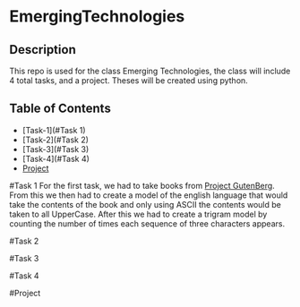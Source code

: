 # EmergingTechnologies


## Description 
This repo is used for the class Emerging Technologies, the class will include 4 total tasks, and a project. Theses will be created using python.

## Table of Contents 
- [Task-1](#Task 1)
- [Task-2](#Task 2)
- [Task-3](#Task 3)
- [Task-4](#Task 4)
- [Project](#Project)


#Task 1
For the first task, we had to take books from [Project GutenBerg](https://www.gutenberg.org/). From this we then had to create a model of the english language that would take the contents of the book and only using ASCII the contents would be taken to all UpperCase. After this we had to create a trigram model by counting the number of times each sequence of three characters appears.


#Task 2


#Task 3


#Task 4


#Project
